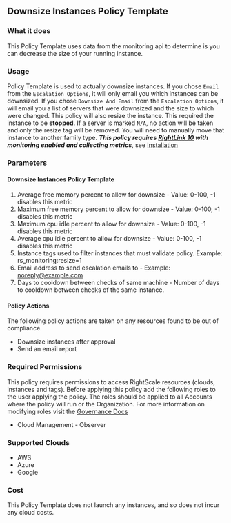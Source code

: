 ## Downsize Instances Policy Template

### What it does

This Policy Template uses data from the monitoring api to determine is you can decrease the size of your running instance.

### Usage

Policy Template is used to actually downsize instances. If you chose `Email` from the `Escalation Options`, it will only email you which instances can be downsized.
If you chose `Downsize And Email` from the `Escalation Options`, it will email you a list of servers that were downsized and the size to which were changed. This policy will also resize the instance. This required the instance to be **stopped**.
If a server is marked `N/A`, no action will be taken and only the resize tag will be removed. You will need to manually move that instance to another family type.
**_This policy requires [RightLink 10](http://docs.rightscale.com/rl10/getting_started.html) with monitoring enabled and collecting metrics_**, see [Installation](http://docs.rightscale.com/rl10/about.html)


### Parameters

#### Downsize Instances Policy Template
1. Average free memory percent to allow for downsize - Value: 0-100, -1 disables this metric
2. Maximum free memory percent to allow for downsize - Value: 0-100, -1 disables this metric
3. Maximum cpu idle percent to allow for downsize - Value: 0-100, -1 disables this metric
4. Average cpu idle percent to allow for downsize - Value: 0-100, -1 disables this metric
5. Instance tags used to filter instances that must validate policy. Example: rs_monitoring:resize=1
6. Email address to send escalation emails to - Example: noreply@example.com
7. Days to cooldown between checks of same machine - Number of days to cooldown between checks of the same instance. 

#### Policy Actions

The following policy actions are taken on any resources found to be out of compliance.

- Downsize instances after approval
- Send an email report

### Required Permissions

This policy requires permissions to access RightScale resources (clouds, instances and tags).  Before applying this policy add the following roles to the user applying the policy.  The roles should be applied to all Accounts where the policy will run or the Organization. For more information on modifying roles visit the [Governance Docs](https://docs.rightscale.com/cm/ref/user_roles.html)

- Cloud Management - Observer

### Supported Clouds

- AWS
- Azure
- Google

### Cost

This Policy Template does not launch any instances, and so does not incur any cloud costs.
